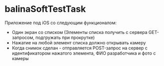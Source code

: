 # balinaSoftTestTask
Приложение под iOS со следующим функционалом: 
  - Один экран со списком (Элементы списка получить с сервера GET-запросом, подгружать при прокрутке) 
  - Нажатие на любой элемент списка должно открывать камеру 
  - Когда снимок сделан - отправляется POST-запрос на сервер с идентификатором нажатого элемента, ФИО разработчика и фото с камеры
